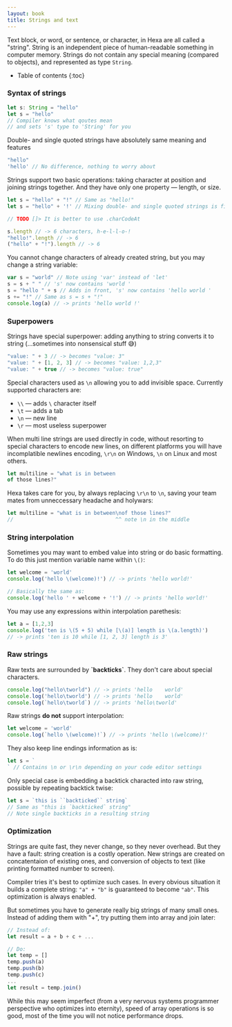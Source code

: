 ```yaml
---
layout: book
title: Strings and text
---
```


Text block, or word, or sentence, or character, in Hexa are all called a "string".
String is an independent piece of human-readable something in computer memory. Strings do not contain any special meaning (compared to objects),
and represented as type `String`. <!-- TODO link to class documentation -->

* Table of contents
{:toc}

### Syntax of strings

```ts
let s: String = "hello"
let s = "hello"
// Compiler knows what qoutes mean 
// and sets 's' type to 'String' for you
```

Double- and single quoted strings have absolutely same meaning and features

```ts
"hello"
'hello' // No difference, nothing to worry about
```

Strings support two basic operations: taking character at position and joining strings together.
And they have only one property — length, or size.

```ts
let s = "hello" + "!" // Same as "hello!"
let s = "hello" + '!' // Mixing double- and single quoted strings is fine

// TODO []> It is better to use .charCodeAt

s.length // -> 6 characters, h-e-l-l-o-!
"hello!".length // -> 6
("hello" + "!").length // -> 6
```

You cannot change characters of already created string, but you may change a string variable:

```ts
var s = "world" // Note using 'var' instead of 'let'
s = s + " " // 's' now contains 'world '
s = "hello " + s // Adds in front, 's' now contains 'hello world '
s += "!" // Same as s = s + "!"
console.log(a) // -> prints 'hello world !'
```

### Superpowers

Strings have special superpower: adding anything to string converts it to string (...sometimes into nonsensical stuff 😅)

```ts
"value: " + 3 // -> becomes "value: 3"
"value: " + [1, 2, 3] // -> becomes "value: 1,2,3"
"value: " + true // -> becomes "value: true"
```

Special characters used as `\n` allowing you to add invisible space. Currently supported characters are:

- `\\` — adds `\` character itself
- `\t` — adds a tab
- `\n` — new line
- `\r` — most useless superpower

When multi line strings are used directly in code, without resorting to special characters to encode new lines,
on different platforms you will have incomplatible newlines encoding, `\r\n` on Windows, `\n` on Linux and most others.

```ts
let multiline = "what is in between
of those lines?"
```

Hexa takes care for you, by always replacing `\r\n` to `\n`, saving your team mates from unneccessary headache and holywars:

```ts
let multiline = "what is in between\nof those lines?"
//                                 ^^ note \n in the middle
```

### String interpolation

Sometimes you may want to embed value into string or do basic formatting. To do this just mention variable name within `\()`:

```ts
let welcome = 'world'
console.log('hello \(welcome)!') // -> prints 'hello world!'

// Basically the same as:
console.log('hello ' + welcome + '!') // -> prints 'hello world!'
```

You may use any expressions within interpolation parethesis:

```ts
let a = [1,2,3]
console.log('ten is \(5 + 5) while [\(a)] length is \(a.length)')
// -> prints 'ten is 10 while [1, 2, 3] length is 3'
```

### Raw strings

Raw texts are surrounded by **&#96;backticks&#96;**. They don't care about special characters.

```ts
console.log("hello\tworld") // -> prints 'hello    world'
console.log('hello\tworld') // -> prints 'hello    world'
console.log(`hello\tworld`) // -> prints 'hello\tworld'
```

Raw strings **do not** support interpolation:

```ts
let welcome = 'world'
console.log(`hello \(welcome)!`) // -> prints 'hello \(welcome)!'
```

They also keep line endings information as is:

```ts
let s = `
` // Contains \n or \r\n depending on your code editor settings
```

Only special case is embedding a backtick characted into raw string, possible by repeating backtick twise:

```ts
let s = `this is ``backticked`` string`
// Same as "this is `backticked` string"
// Note single backticks in a resulting string
```

### Optimization

Strings are quite fast, they never change, so they never overhead. But they have a fault: string creation is a costly operation.
New strings are created on concatentaion of existing ones, and conversion of objects to text (like printing formatted number to screen).

Compiler tries it's best to optimize such cases.
In every obvious situation it builds a complete string: `"a" + "b"` is guaranteed to become `"ab"`. This optimization is always enabled.

But sometimes you have to generate really big strings of many small ones.
Instead of adding them with "+", try putting them into array and join later:

```ts
// Instead of:
let result = a + b + c + ...

// Do:
let temp = []
temp.push(a)
temp.push(b)
temp.push(c)
...
let result = temp.join()
```

While this may seem imperfect (from a very nervous systems programmer perspective who optimizes into eternity), 
speed of array operations is so good, most of the time you will not notice performance drops.
